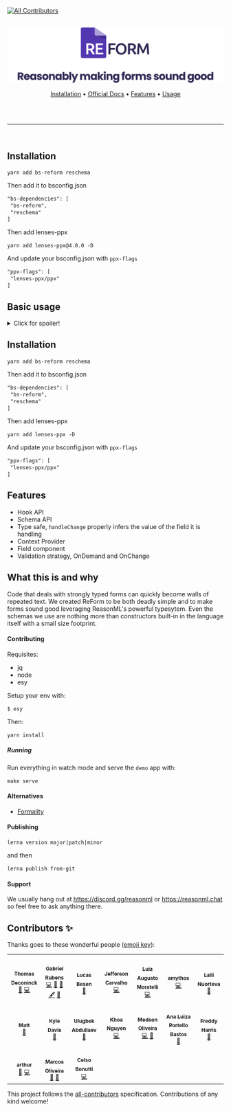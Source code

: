 [![All Contributors](https://img.shields.io/badge/all_contributors-13-orange.svg?style=flat-square)](#contributors)

<p align="center">
  <br />
  <img src="./assets/logo-readme.svg" width="600" /> 
  <br />
</p>
<p align="center">
 <a href="#installation">Installation</a> • 
 <a target="_blank" href="https://astrocoders.dev/reform">Official Docs</a> • 
 <a href="#features">Features</a> •
 <a href="#usage">Usage</a> 
</p>
<br/>
<br/>
<hr />
<br/>

## Installation

```
yarn add bs-reform reschema
```

Then add it to bsconfig.json

```
"bs-dependencies": [
 "bs-reform",
 "reschema"
]
```

Then add lenses-ppx

```
yarn add lenses-ppx@4.0.0 -D
```

And update your bsconfig.json with `ppx-flags`

```
"ppx-flags": [
 "lenses-ppx/ppx"
]
```

## Basic usage

<details>
  <summary>Click for spoiler!</summary>

Checkout https://github.com/Astrocoders/reform/blob/master/packages/demo/src/PostAddNext.re for a more complete demo

```reason
open BsReform;

module StateLenses = [%lenses
  type state = {
    description: string,
    title: string,
    acceptTerms: bool,
  }
];
module PostAddForm = ReForm.Make(StateLenses);

module FieldString = {
  [@react.component]
  let make = (~field, ~label) => {
    <PostAddForm.Field
      field
      render={({handleChange, error, value, validate}) =>
        <label>
          <span> {React.string(label)} </span>
          <input
            value
            onChange={Helpers.handleChange(handleChange)}
            onBlur={_ => validate()}
          />
          <p> {error->Belt.Option.getWithDefault("")->React.string} </p>
        </label>
      }
    />;
  };
};

[@react.component]
let make = () => {
  let reform =
    PostAddForm.use(
      ~validationStrategy=OnDemand,
      ~schema={
        PostAddForm.Validation.(Schema(
          string(~min=20, ~minError="Title needs to be greater than 20", Title)
          + nonEmpty(Description),
          + true_(~error="You must accept the terms", AcceptTerms)
        |]));
      },
      ~onSubmit=
        ({state}) => {
          Js.log2("title", state.values.description);
          Js.log2("description", state.values.description);
          Js.log2("acceptTerms", state.values.description);
          None;
        },
      ~initialState={title: "", description: "", acceptTerms: false},
      (),
    );

  <PostAddForm.Provider value=reform>
    <form
      onSubmit={event => {
        ReactEvent.Synthetic.preventDefault(event);
        reform.submit();
      }}>
      <FieldString field=StateLenses.Title label="Title" />
      <FieldString field=StateLenses.Description label="Description" />
      <PostAddForm.Field
        field=StateLenses.AcceptTerms
        render={({handleChange, error, value}) =>
          <label>
            <p>
              <span> {"Accept terms? " |> React.string} </span>
              <input
                type_="checkbox"
                value={string_of_bool(value)}
                onChange={event =>
                  ReactEvent.Form.target(event)##checked |> handleChange
                }
              />
            </p>
            <p> {error->Belt.Option.getWithDefault("")->React.string} </p>
          </label>
        }
      />
      {reform.state.formState == Submitting
         ? <p> {React.string("Saving...")} </p>
         : <button type_="submit"> {"Submit" |> React.string} </button>}
    </form>
  </PostAddForm.Provider>;
};
```

</details>

## Installation

```
yarn add bs-reform reschema
```

Then add it to bsconfig.json

```
"bs-dependencies": [
 "bs-reform",
 "reschema"
]
```

Then add lenses-ppx

```
yarn add lenses-ppx -D
```

And update your bsconfig.json with `ppx-flags`

```
"ppx-flags": [
 "lenses-ppx/ppx"
]
```

## Features

- Hook API
- Schema API
- Type safe, `handleChange` properly infers the value of the field it is handling
- Context Provider
- Field component
- Validation strategy, OnDemand and OnChange

## What this is and why

Code that deals with strongly typed forms can quickly become walls of repeated text.
We created ReForm to be both deadly simple and to make forms sound good leveraging ReasonML's powerful typesytem.
Even the schemas we use are nothing more than constructors built-in in the language itself with a small size footprint.

#### Contributing

Requisites:

- jq
- node
- esy

Setup your env with:

```
$ esy
```

Then:

```
yarn install
```

##### Running

Run everything in watch mode and serve the `demo` app with:

```
make serve
```

#### Alternatives

- [Formality](https://github.com/alexfedoseev/re-formality)

#### Publishing

```
lerna version major|patch|minor
```

and then

```
lerna publish from-git
```

#### Support

We usually hang out at https://discord.gg/reasonml or https://reasonml.chat so feel free to ask anything there.

## Contributors ✨

Thanks goes to these wonderful people ([emoji key](https://allcontributors.org/docs/en/emoji-key)):

<!-- ALL-CONTRIBUTORS-LIST:START - Do not remove or modify this section -->
<!-- prettier-ignore-start -->
<!-- markdownlint-disable -->
<table>
  <tr>
    <td align="center"><a href="http://www.thomasdeconinck.fr"><img src="https://avatars2.githubusercontent.com/u/1548421?v=4" width="100px;" alt=""/><br /><sub><b>Thomas Deconinck</b></sub></a><br /><a href="https://github.com/Astrocoders/reform/commits?author=DCKT" title="Documentation">📖</a> <a href="https://github.com/Astrocoders/reform/commits?author=DCKT" title="Code">💻</a></td>
    <td align="center"><a href="http://twitter.com/fakenickels"><img src="https://avatars0.githubusercontent.com/u/1283200?v=4" width="100px;" alt=""/><br /><sub><b>Gabriel Rubens</b></sub></a><br /><a href="https://github.com/Astrocoders/reform/commits?author=fakenickels" title="Code">💻</a> <a href="https://github.com/Astrocoders/reform/issues?q=author%3Afakenickels" title="Bug reports">🐛</a> <a href="#ideas-fakenickels" title="Ideas, Planning, & Feedback">🤔</a> <a href="#content-fakenickels" title="Content">🖋</a> <a href="https://github.com/Astrocoders/reform/commits?author=fakenickels" title="Documentation">📖</a></td>
    <td align="center"><a href="https://twitter.com/lucasbesen"><img src="https://avatars3.githubusercontent.com/u/13984388?v=4" width="100px;" alt=""/><br /><sub><b>Lucas Besen</b></sub></a><br /><a href="#maintenance-lucasbesen" title="Maintenance">🚧</a></td>
    <td align="center"><a href="https://github.com/JeffersonCarvalh0"><img src="https://avatars1.githubusercontent.com/u/11946020?v=4" width="100px;" alt=""/><br /><sub><b>Jefferson Carvalho</b></sub></a><br /><a href="https://github.com/Astrocoders/reform/commits?author=JeffersonCarvalh0" title="Code">💻</a></td>
    <td align="center"><a href="https://gtluizmoratelli.itch.io"><img src="https://avatars2.githubusercontent.com/u/24661951?v=4" width="100px;" alt=""/><br /><sub><b>Luiz Augusto Moratelli</b></sub></a><br /><a href="https://github.com/Astrocoders/reform/commits?author=LuizMoratelli" title="Code">💻</a></td>
    <td align="center"><a href="https://github.com/amythos"><img src="https://avatars0.githubusercontent.com/u/959296?v=4" width="100px;" alt=""/><br /><sub><b>amythos</b></sub></a><br /><a href="https://github.com/Astrocoders/reform/commits?author=amythos" title="Code">💻</a></td>
    <td align="center"><a href="http://www.lallinuorteva.fi"><img src="https://avatars3.githubusercontent.com/u/7643715?v=4" width="100px;" alt=""/><br /><sub><b>Lalli Nuorteva</b></sub></a><br /><a href="https://github.com/Astrocoders/reform/issues?q=author%3Alalnuo" title="Bug reports">🐛</a></td>
  </tr>
  <tr>
    <td align="center"><a href="https://playqup.com"><img src="https://avatars0.githubusercontent.com/u/3103241?v=4" width="100px;" alt=""/><br /><sub><b>Matt</b></sub></a><br /><a href="#maintenance-hew" title="Maintenance">🚧</a></td>
    <td align="center"><a href="https://github.com/kyldvs"><img src="https://avatars1.githubusercontent.com/u/1830497?v=4" width="100px;" alt=""/><br /><sub><b>Kyle Davis</b></sub></a><br /><a href="https://github.com/Astrocoders/reform/pulls?q=is%3Apr+reviewed-by%3Akyldvs" title="Reviewed Pull Requests">👀</a></td>
    <td align="center"><a href="https://github.com/ulugbekna"><img src="https://avatars2.githubusercontent.com/u/16353531?v=4" width="100px;" alt=""/><br /><sub><b>Ulugbek Abdullaev</b></sub></a><br /><a href="https://github.com/Astrocoders/reform/issues?q=author%3Aulugbekna" title="Bug reports">🐛</a></td>
    <td align="center"><a href="https://khoanguyen.me"><img src="https://avatars2.githubusercontent.com/u/3049054?v=4" width="100px;" alt=""/><br /><sub><b>Khoa Nguyen</b></sub></a><br /><a href="https://github.com/Astrocoders/reform/commits?author=thangngoc89" title="Code">💻</a></td>
    <td align="center"><a href="http://medson.me"><img src="https://avatars0.githubusercontent.com/u/17956325?v=4" width="100px;" alt=""/><br /><sub><b>Medson Oliveira</b></sub></a><br /><a href="https://github.com/Astrocoders/reform/commits?author=medson10" title="Code">💻</a> <a href="#ideas-medson10" title="Ideas, Planning, & Feedback">🤔</a></td>
    <td align="center"><a href="https://anabastos.me"><img src="https://avatars1.githubusercontent.com/u/10088900?v=4" width="100px;" alt=""/><br /><sub><b>Ana Luiza Portello Bastos</b></sub></a><br /><a href="https://github.com/Astrocoders/reform/commits?author=anabastos" title="Documentation">📖</a></td>
    <td align="center"><a href="https://freddy03h.github.io"><img src="https://avatars1.githubusercontent.com/u/1412159?v=4" width="100px;" alt=""/><br /><sub><b>Freddy Harris</b></sub></a><br /><a href="https://github.com/Astrocoders/reform/issues?q=author%3AFreddy03h" title="Bug reports">🐛</a></td>
  </tr>
  <tr>
    <td align="center"><a href="https://github.com/arthurbarroso"><img src="https://avatars3.githubusercontent.com/u/48794198?v=4" width="100px;" alt=""/><br /><sub><b>arthur</b></sub></a><br /><a href="https://github.com/Astrocoders/reform/commits?author=arthurbarroso" title="Documentation">📖</a> <a href="https://github.com/Astrocoders/reform/commits?author=arthurbarroso" title="Code">💻</a></td>
    <td align="center"><a href="http://vmarcosp.dribbble.com"><img src="https://avatars0.githubusercontent.com/u/20327229?v=4" width="100px;" alt=""/><br /><sub><b>Marcos Oliveira</b></sub></a><br /><a href="https://github.com/Astrocoders/reform/commits?author=vmarcosp" title="Documentation">📖</a> <a href="#design-vmarcosp" title="Design">🎨</a></td>
    <td align="center"><a href="http://cel.so"><img src="https://avatars2.githubusercontent.com/u/12688694?v=4" width="100px;" alt=""/><br /><sub><b>Celso Bonutti</b></sub></a><br /><a href="https://github.com/Astrocoders/reform/commits?author=celsobonutti" title="Code">💻</a></td>
  </tr>
</table>

<!-- markdownlint-enable -->
<!-- prettier-ignore-end -->
<!-- ALL-CONTRIBUTORS-LIST:END -->

This project follows the [all-contributors](https://github.com/all-contributors/all-contributors) specification. Contributions of any kind welcome!
